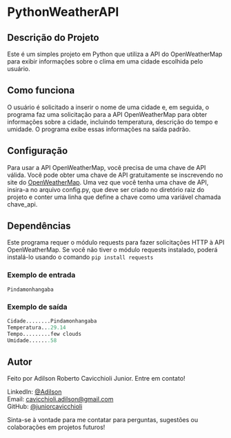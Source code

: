 # PythonWeatherAPI
## Descrição do Projeto
Este é um simples projeto em Python que utiliza a API do OpenWeatherMap para exibir informações sobre o clima em uma cidade escolhida pelo usuário.

## Como funciona
O usuário é solicitado a inserir o nome de uma cidade e, em seguida, o programa faz uma solicitação para a API OpenWeatherMap para obter informações sobre a cidade, incluindo temperatura, descrição do tempo e umidade. O programa exibe essas informações na saída padrão.

## Configuração
Para usar a API OpenWeatherMap, você precisa de uma chave de API válida. Você pode obter uma chave de API gratuitamente se inscrevendo no site do [OpenWeatherMap](https://home.openweathermap.org). Uma vez que você tenha uma chave de API, insira-a no arquivo config.py, que deve ser criado no diretório raiz do projeto e conter uma linha que define a chave como uma variável chamada chave_api.

## Dependências
Este programa requer o módulo requests para fazer solicitações HTTP à API OpenWeatherMap. Se você não tiver o módulo requests instalado, poderá instalá-lo usando o comando
`
pip install requests
`
### Exemplo de entrada
```
Pindamonhangaba
```
### Exemplo de saída
```python
Cidade........Pindamonhangaba
Temperatura...29.14
Tempo.........few clouds
Umidade.......58
```

## Autor
Feito por Adilson Roberto Cavicchioli Junior. Entre em contato!

LinkedIn: [@Adilson](https://www.linkedin.com/in/adilson-roberto-cavicchioli-junior-6816b7192?lipi=urn%3Ali%3Apage%3Ad_flagship3_profile_view_base_contact_details%3BIpMh5bVEQOi82%2FRHJ6oxkg%3D%3D) <br>
Email: [cavicchioli.adilson@gmail.com](mailto:cavicchioli.adilson@gmail.com) <br>
GitHub: [@juniorcavicchioli](https://github.com/juniorcavicchioli?tab=repositories) <br>

Sinta-se à vontade para me contatar para perguntas, sugestões ou colaborações em projetos futuros!